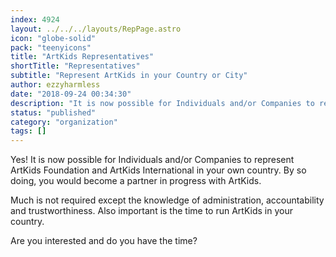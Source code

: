 ```yaml
---
index: 4924
layout: ../../../layouts/RepPage.astro
icon: "globe-solid"
pack: "teenyicons"
title: "ArtKids Representatives"
shortTitle: "Representatives"
subtitle: "Represent ArtKids in your Country or City"
author: ezzyharmless
date: "2018-09-24 00:34:30"
description: "It is now possible for Individuals and/or Companies to represent ArtKids Foundation and ArtKids International in your own country. By so doing, you would become a partner in progress with ArtKids.Are you interested and do you have the time?"
status: "published"
category: "organization"
tags: []
---
```


Yes! It is now possible for Individuals and/or Companies to represent ArtKids Foundation and ArtKids International in your own country. By so doing, you would become a partner in progress with ArtKids.

Much is not required except the knowledge of administration, accountability and trustworthiness. Also important is the time to run ArtKids in your country.

Are you interested and do you have the time?
